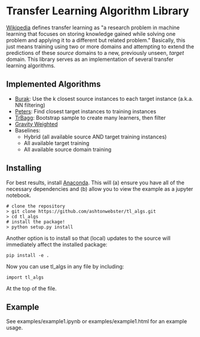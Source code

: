 # Transfer Learning Algorithm Library

[Wikipedia](https://en.wikipedia.org/wiki/Inductive_transfer) defines transfer learning as "a research problem in machine learning that focuses on storing knowledge gained while solving one problem and applying it to a different but related problem." Basically, this just means training using two or more domains and attempting to extend the predictions of these *source* domains to a new, previously unseen, *target* domain. This library serves as an implementation of several transfer learning algorithms.

## Implemented Algorithms

* [Burak](https://doi.org/10.1007/s10664-008-9103-7): Use the k closest source instances to each target instance (a.k.a. NN filtering)
* [Peters](https://doi.org/10.1109/MSR.2013.6624057): Find closest target instances to training instances
* [TrBagg](https://doi.org/10.1109/ICDM.2009.9): Bootstrap sample to create many learners, then filter
* [Gravity Weighted](https://doi.org/10.1016/j.infsof.2011.09.007)
* Baselines:
    * Hybrid (all available source AND target training instances)
    * All available target training
    * All available source domain training

## Installing

For best results, install [Anaconda](https://www.continuum.io/downloads).  This will (a) ensure you have all of the necessary dependencies and (b) allow you to view the example as a jupyter notebook.

```
# clone the repository
> git clone https://github.com/ashtonwebster/tl_algs.git
> cd tl_algs
# install the package!
> python setup.py install
```

Another option is to install so that (local) updates to the source will immediately affect the installed package:

```
pip install -e .
```

Now you can use tl_algs in any file by including:
```
import tl_algs
```
At the top of the file.

## Example

See examples/example1.ipynb or examples/example1.html for an example usage.
